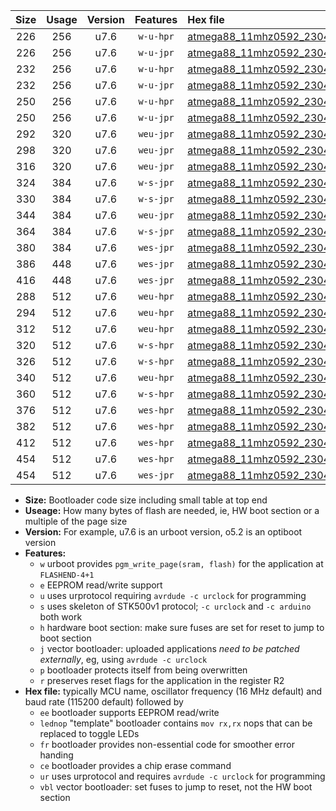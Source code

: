 |Size|Usage|Version|Features|Hex file|
|:-:|:-:|:-:|:-:|:--|
|226|256|u7.6|`w-u-hpr`|[atmega88_11mhz0592_230400bps_ur.hex](https://raw.githubusercontent.com/stefanrueger/urboot/main//atmega88_11mhz0592_230400bps_ur.hex)|
|226|256|u7.6|`w-u-jpr`|[atmega88_11mhz0592_230400bps_ur_vbl.hex](https://raw.githubusercontent.com/stefanrueger/urboot/main//atmega88_11mhz0592_230400bps_ur_vbl.hex)|
|232|256|u7.6|`w-u-hpr`|[atmega88_11mhz0592_230400bps_lednop_ur.hex](https://raw.githubusercontent.com/stefanrueger/urboot/main//atmega88_11mhz0592_230400bps_lednop_ur.hex)|
|232|256|u7.6|`w-u-jpr`|[atmega88_11mhz0592_230400bps_lednop_ur_vbl.hex](https://raw.githubusercontent.com/stefanrueger/urboot/main//atmega88_11mhz0592_230400bps_lednop_ur_vbl.hex)|
|250|256|u7.6|`w-u-hpr`|[atmega88_11mhz0592_230400bps_lednop_fr_ur.hex](https://raw.githubusercontent.com/stefanrueger/urboot/main//atmega88_11mhz0592_230400bps_lednop_fr_ur.hex)|
|250|256|u7.6|`w-u-jpr`|[atmega88_11mhz0592_230400bps_lednop_fr_ur_vbl.hex](https://raw.githubusercontent.com/stefanrueger/urboot/main//atmega88_11mhz0592_230400bps_lednop_fr_ur_vbl.hex)|
|292|320|u7.6|`weu-jpr`|[atmega88_11mhz0592_230400bps_ee_ur_vbl.hex](https://raw.githubusercontent.com/stefanrueger/urboot/main//atmega88_11mhz0592_230400bps_ee_ur_vbl.hex)|
|298|320|u7.6|`weu-jpr`|[atmega88_11mhz0592_230400bps_ee_lednop_ur_vbl.hex](https://raw.githubusercontent.com/stefanrueger/urboot/main//atmega88_11mhz0592_230400bps_ee_lednop_ur_vbl.hex)|
|316|320|u7.6|`weu-jpr`|[atmega88_11mhz0592_230400bps_ee_lednop_fr_ur_vbl.hex](https://raw.githubusercontent.com/stefanrueger/urboot/main//atmega88_11mhz0592_230400bps_ee_lednop_fr_ur_vbl.hex)|
|324|384|u7.6|`w-s-jpr`|[atmega88_11mhz0592_230400bps_vbl.hex](https://raw.githubusercontent.com/stefanrueger/urboot/main//atmega88_11mhz0592_230400bps_vbl.hex)|
|330|384|u7.6|`w-s-jpr`|[atmega88_11mhz0592_230400bps_lednop_vbl.hex](https://raw.githubusercontent.com/stefanrueger/urboot/main//atmega88_11mhz0592_230400bps_lednop_vbl.hex)|
|344|384|u7.6|`weu-jpr`|[atmega88_11mhz0592_230400bps_ee_lednop_fr_ce_ur_vbl.hex](https://raw.githubusercontent.com/stefanrueger/urboot/main//atmega88_11mhz0592_230400bps_ee_lednop_fr_ce_ur_vbl.hex)|
|364|384|u7.6|`w-s-jpr`|[atmega88_11mhz0592_230400bps_lednop_fr_vbl.hex](https://raw.githubusercontent.com/stefanrueger/urboot/main//atmega88_11mhz0592_230400bps_lednop_fr_vbl.hex)|
|380|384|u7.6|`wes-jpr`|[atmega88_11mhz0592_230400bps_ee_vbl.hex](https://raw.githubusercontent.com/stefanrueger/urboot/main//atmega88_11mhz0592_230400bps_ee_vbl.hex)|
|386|448|u7.6|`wes-jpr`|[atmega88_11mhz0592_230400bps_ee_lednop_vbl.hex](https://raw.githubusercontent.com/stefanrueger/urboot/main//atmega88_11mhz0592_230400bps_ee_lednop_vbl.hex)|
|416|448|u7.6|`wes-jpr`|[atmega88_11mhz0592_230400bps_ee_lednop_fr_vbl.hex](https://raw.githubusercontent.com/stefanrueger/urboot/main//atmega88_11mhz0592_230400bps_ee_lednop_fr_vbl.hex)|
|288|512|u7.6|`weu-hpr`|[atmega88_11mhz0592_230400bps_ee_ur.hex](https://raw.githubusercontent.com/stefanrueger/urboot/main//atmega88_11mhz0592_230400bps_ee_ur.hex)|
|294|512|u7.6|`weu-hpr`|[atmega88_11mhz0592_230400bps_ee_lednop_ur.hex](https://raw.githubusercontent.com/stefanrueger/urboot/main//atmega88_11mhz0592_230400bps_ee_lednop_ur.hex)|
|312|512|u7.6|`weu-hpr`|[atmega88_11mhz0592_230400bps_ee_lednop_fr_ur.hex](https://raw.githubusercontent.com/stefanrueger/urboot/main//atmega88_11mhz0592_230400bps_ee_lednop_fr_ur.hex)|
|320|512|u7.6|`w-s-hpr`|[atmega88_11mhz0592_230400bps.hex](https://raw.githubusercontent.com/stefanrueger/urboot/main//atmega88_11mhz0592_230400bps.hex)|
|326|512|u7.6|`w-s-hpr`|[atmega88_11mhz0592_230400bps_lednop.hex](https://raw.githubusercontent.com/stefanrueger/urboot/main//atmega88_11mhz0592_230400bps_lednop.hex)|
|340|512|u7.6|`weu-hpr`|[atmega88_11mhz0592_230400bps_ee_lednop_fr_ce_ur.hex](https://raw.githubusercontent.com/stefanrueger/urboot/main//atmega88_11mhz0592_230400bps_ee_lednop_fr_ce_ur.hex)|
|360|512|u7.6|`w-s-hpr`|[atmega88_11mhz0592_230400bps_lednop_fr.hex](https://raw.githubusercontent.com/stefanrueger/urboot/main//atmega88_11mhz0592_230400bps_lednop_fr.hex)|
|376|512|u7.6|`wes-hpr`|[atmega88_11mhz0592_230400bps_ee.hex](https://raw.githubusercontent.com/stefanrueger/urboot/main//atmega88_11mhz0592_230400bps_ee.hex)|
|382|512|u7.6|`wes-hpr`|[atmega88_11mhz0592_230400bps_ee_lednop.hex](https://raw.githubusercontent.com/stefanrueger/urboot/main//atmega88_11mhz0592_230400bps_ee_lednop.hex)|
|412|512|u7.6|`wes-hpr`|[atmega88_11mhz0592_230400bps_ee_lednop_fr.hex](https://raw.githubusercontent.com/stefanrueger/urboot/main//atmega88_11mhz0592_230400bps_ee_lednop_fr.hex)|
|454|512|u7.6|`wes-hpr`|[atmega88_11mhz0592_230400bps_ee_lednop_fr_ce.hex](https://raw.githubusercontent.com/stefanrueger/urboot/main//atmega88_11mhz0592_230400bps_ee_lednop_fr_ce.hex)|
|454|512|u7.6|`wes-jpr`|[atmega88_11mhz0592_230400bps_ee_lednop_fr_ce_vbl.hex](https://raw.githubusercontent.com/stefanrueger/urboot/main//atmega88_11mhz0592_230400bps_ee_lednop_fr_ce_vbl.hex)|

- **Size:** Bootloader code size including small table at top end
- **Useage:** How many bytes of flash are needed, ie, HW boot section or a multiple of the page size
- **Version:** For example, u7.6 is an urboot version, o5.2 is an optiboot version
- **Features:**
  + `w` urboot provides `pgm_write_page(sram, flash)` for the application at `FLASHEND-4+1`
  + `e` EEPROM read/write support
  + `u` uses urprotocol requiring `avrdude -c urclock` for programming
  + `s` uses skeleton of STK500v1 protocol; `-c urclock` and `-c arduino` both work
  + `h` hardware boot section: make sure fuses are set for reset to jump to boot section
  + `j` vector bootloader: uploaded applications *need to be patched externally*, eg, using `avrdude -c urclock`
  + `p` bootloader protects itself from being overwritten
  + `r` preserves reset flags for the application in the register R2
- **Hex file:** typically MCU name, oscillator frequency (16 MHz default) and baud rate (115200 default) followed by
  + `ee` bootloader supports EEPROM read/write
  + `lednop` "template" bootloader contains `mov rx,rx` nops that can be replaced to toggle LEDs
  + `fr` bootloader provides non-essential code for smoother error handing
  + `ce` bootloader provides a chip erase command
  + `ur` uses urprotocol and requires `avrdude -c urclock` for programming
  + `vbl` vector bootloader: set fuses to jump to reset, not the HW boot section
